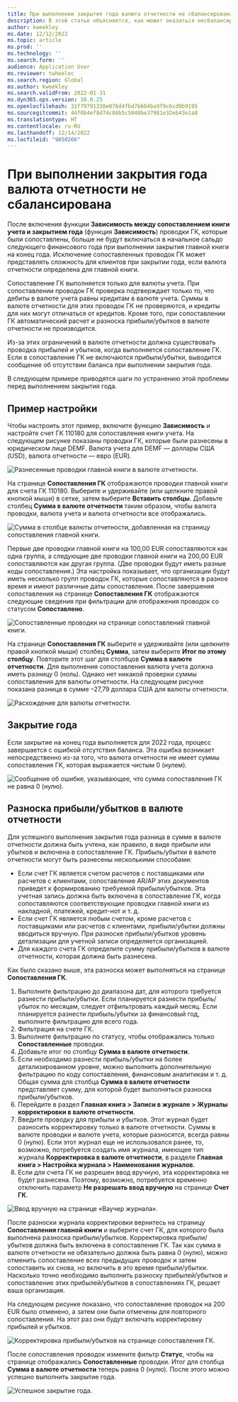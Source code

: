 ```yaml
---
title: При выполнении закрытия года валюта отчетности не сбалансирована
description: В этой статье объясняется, как может оказаться несбалансированное сальдо в валюте отчетности при выполнении закрытия года.
author: kweekley
ms.date: 12/12/2022
ms.topic: article
ms.prod: ''
ms.technology: ''
ms.search.form: ''
audience: Application User
ms.reviewer: twheeloc
ms.search.region: Global
ms.author: kweekley
ms.search.validFrom: 2022-01-31
ms.dyn365.ops.version: 10.0.25
ms.openlocfilehash: 31f79791330e076d4fbd7b604ba9f9c6cd9b9195
ms.sourcegitcommit: 44f0b4ef8d74c86b5c5040be37981e32eb43e1a8
ms.translationtype: HT
ms.contentlocale: ru-RU
ms.lasthandoff: 12/14/2022
ms.locfileid: "9850266"
---
```

# <a name="reporting-currency-out-of-balance-when-the-year-end-close-is-run"></a>При выполнении закрытия года валюта отчетности не сбалансирована

После включения функции **Зависимость между сопоставлением книги учета и закрытием года** (функция **Зависимость**) проводки ГК, которые были сопоставлены, больше не будут включаться в начальное сальдо следующего финансового года при выполнении закрытия главной книги на конец года. Исключение сопоставленных проводок ГК может представлять сложность для клиентов при закрытии года, если валюта отчетности определена для главной книги.

Сопоставление ГК выполняется только для валюты учета. При сопоставлении проводок ГК проверка подтверждает только то, что дебиты в валюте учета равны кредитам в валюте учета. Суммы в валюте отчетности для этих проводок ГК не проверяются, и кредиты для них могут отличаться от кредитов. Кроме того, при сопоставлении ГК автоматический расчет и разноска прибыли/убытков в валюте отчетности не производится.

Из-за этих ограничений в валюте отчетности должна существовать проводка прибылей и убытков, когда выполняется сопоставление ГК. Если в сопоставление ГК не включаются прибыли/убытки, выводится сообщение об отсутствии баланса при выполнении закрытия года.

В следующем примере приводятся шаги по устранению этой проблемы перед выполнением закрытия года.

## <a name="example-setup"></a>Пример настройки

Чтобы настроить этот пример, включите функцию **Зависимость** и настройте счет ГК 110180 для сопоставления книги учета. На следующем рисунке показаны проводки ГК, которые были разнесены в юридическом лице DEMF. Валюта учета для DEMF — доллары США (USD), валюта отчетности — евро (EUR).

![Разнесенные проводки главной книги в валюте отчетности.](./media/reporting-currency-1.png)

На странице **Сопоставления ГК** отображаются проводки главной книги для счета ГК 110180. Выберите и удерживайте (или щелкните правой кнопкой мыши) в сетке, затем выберите **Вставить столбцы**. Добавьте столбец **Сумма в валюте отчетности** таким образом, чтобы валюта проводки, валюта учета и валюта отчетности все отображались.

![Сумма в столбце валюты отчетности, добавленная на страницу сопоставления главной книги.](./media/Ledger-settlement2.png)

Первые две проводки главной книги на 100,00 EUR сопоставляются как одна группа, а следующие две проводки главной книги на 200,00 EUR сопоставляются как другая группа. (Две проводки будут иметь разные коды сопоставления.) Эта настройка показывает, что организации будут иметь несколько групп проводок ГК, которые сопоставляются в разное время и имеют различные даты сопоставления. После завершения сопоставления на странице **Сопоставления ГК** отображаются следующие сведения при фильтрации для отображения проводок со статусом **Сопоставлено**.

![Сопоставленные проводки на странице сопоставлений главной книги.](./media/Settled-trans-filtered3.png)

На странице **Сопоставления ГК** выберите и удерживайте (или щелкните правой кнопкой мыши) столбец **Сумма**, затем выберите **Итог по этому столбцу**. Повторите этот шаг для столбцов **Сумма в валюте отчетности**. Для выполнения сопоставления валюта учета должна иметь разницу 0 (ноль). Однако нет никакой проверки суммы сопоставления для валюты отчетности. На следующем рисунке показана разница в сумме –27,79 доллара США для валюты отчетности.

![Расхождение для валюты отчетности.](./media/Difference4.png)

## <a name="year-end-close"></a>Закрытие года

Если закрытие на конец года выполняется для 2022 года, процесс завершается с ошибкой отсутствия баланса. Эта ошибка возникает непосредственно из-за того, что валюта отчетности не имеет суммы сопоставления ГК, которая выражается чистым 0 (нулем).

![Сообщение об ошибке, указывающее, что сумма сопоставления ГК не равна 0 (нулю).](./media/YEC5.png)

## <a name="posting-reporting-currency-gainloss"></a>Разноска прибыли/убытков в валюте отчетности

Для успешного выполнения закрытия года разница в сумме в валюте отчетности должна быть учтена, как правило, в виде прибыли или убытков и включена в сопоставление ГК. Прибыль/убытки в валюте отчетности могут быть разнесены несколькими способами:

- Если счет ГК является счетом расчетов с поставщиками или расчетов с клиентами, сопоставление AR/AP этих документов приведет к формированию требуемой прибыли/убытков. Эта учетная запись должна быть включена в сопоставление ГК, когда сопоставляются соответствующие проводки главной книги из накладной, платежей, кредит-нот и т. д.
- Если счет ГК является любым счетом, кроме расчетов с поставщиками или расчетов с клиентами, прибыли/убытки должны вводиться вручную. При разноске прибыли/убытков уровень детализации для учетной записи определяется организацией.
- Для каждого счета ГК определите сумму прибыли/убытков в валюте отчетности, которая должна быть разнесена.

Как было сказано выше, эта разноска может выполняться на странице **Сопоставления ГК**.

1. Выполните фильтрацию до диапазона дат, для которого требуется разнести прибыли/убытки. Если планируется разнести прибыль/убыток по месяцам, следует отфильтровать каждый месяц. Если планируется разнести прибыль/убытки за финансовый год, выполните фильтрацию для всего года.
2. Фильтрация на счете ГК.
3. Выполните фильтрацию по статусу, чтобы отображались только **Сопоставленные** проводки.
4. Добавьте итог по столбцу **Сумма в валюте отчетности**.
5. Если необходимо разнести прибыль/убытки на более детализированном уровне, можно выполнить дополнительную фильтрацию по коду сопоставления, финансовым аналитикам и т. д. Общая сумма для столбца **Сумма в валюте отчетности** представляет сумму, для которой будет выполняться разноска прибыли/убытков.
6. Перейдите в раздел **Главная книга \> Записи в журнале \> Журналы корректировки в валюте отчетности**.
7. Введите проводку для прибыли и убытков. Этот журнал будет разносить корректировку только в валюте отчетности. Суммы в валюте проводки и валюте учета, которые разносятся, всегда равны 0 (нулю). Если этот журнал еще не использовался ранее, то, возможно, потребуется создать имя журнала, имеющее тип журнала **Корректировка в валюте отчетности**, в разделе **Главная книга \> Настройка журнала \> Наименования журналов**.
8. Если для счета ГК не разрешен ввод вручную, эта корректировка не будет разнесена. Поэтому, возможно, потребуется временно отключить параметр **Не разрешать ввод вручную** на странице **Счет ГК**.

![Ввод вручную на странице «Ваучер журнала».](./media/Manual-entry6.png)

После разноски журнала корректировки вернитесь на страницу **Сопоставления главной книги** и выберите счет ГК, для которого была выполнена разноска прибыли/убытков. Корректировка прибыли/убытков должна быть включена в сопоставление ГК. Так как сумма в валюте отчетности не обязательно должна быть равна 0 (нулю), можно отменить сопоставление всех предыдущих проводок и затем сопоставить их снова, но включить в это время прибыли/убытки. Насколько точно необходимо выполнить разноску прибылей/убытков и сопоставление этих прибылей/убытков в сопоставлениях ГК, решает ваша организация.

На следующем рисунке показано, что сопоставление проводок на 200 EUR было отменено, а затем они были отмечены для повторного сопоставления. На этот раз они будут включать корректировку прибылей и убытков.

![Корректировка прибыли/убытков на странице сопоставления ГК.](./media/gain-loss7.png)

После сопоставления проводок измените фильтр **Статус**, чтобы на странице отображались **Сопоставленные** проводки. Итог для столбца **Сумма в валюте отчетности** теперь равна 0 (нулю). После этого можно успешно выполнить закрытие года.

![Успешное закрытие года.](./media/Zero-settled8.png)
